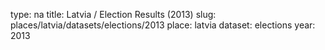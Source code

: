 type: na
title: Latvia / Election Results (2013)
slug: places/latvia/datasets/elections/2013
place: latvia
dataset: elections
year: 2013
